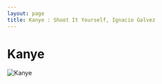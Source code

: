 ```yaml
---
layout: page
title: Kanye : Shoot It Yourself, Ignacio Galvez
---
```


# Kanye

![Kanye](http://assets.farmhouse.co/publishing/1-shoot-it-yourself/images/kanye-1.jpg)
